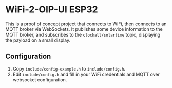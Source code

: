 # WiFi-2-OIP-UI ESP32

This is a proof of concept project that connects to WiFi, then connects to an MQTT broker via WebSockets. It publishes some device information to the MQTT broker, and subscribes to the `clockall/solartime` topic, displaying the payload on a small display.

## Configuration

1.  Copy `include/config-example.h` to `include/config.h`.
2.  Edit `include/config.h` and fill in your WiFi credentials and MQTT over websocket configuration.